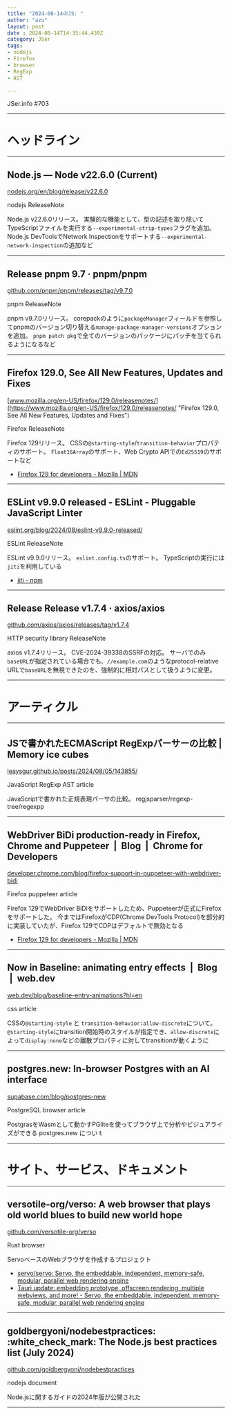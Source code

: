 ```yaml
---
title: "2024-08-14のJS: "
author: "azu"
layout: post
date : 2024-08-14T14:35:44.439Z
category: JSer
tags:
- nodejs
- Firefox
- browser
- RegExp
- AST

---
```


JSer.info #703

----

<h1 class="site-genre">ヘッドライン</h1>

----

## Node.js — Node v22.6.0 (Current)
[nodejs.org/en/blog/release/v22.6.0](https://nodejs.org/en/blog/release/v22.6.0 "Node.js — Node v22.6.0 (Current)")
<p class="jser-tags jser-tag-icon"><span class="jser-tag">nodejs</span> <span class="jser-tag">ReleaseNote</span></p>

Node.js v22.6.0リリース。
実験的な機能として、型の記述を取り除いてTypeScriptファイルを実行する`--experimental-strip-types`フラグを追加。
Node.js DevToolsでNetwork Inspectionをサポートする`--experimental-network-inspection`の追加など


----

## Release pnpm 9.7 · pnpm/pnpm
[github.com/pnpm/pnpm/releases/tag/v9.7.0](https://github.com/pnpm/pnpm/releases/tag/v9.7.0 "Release pnpm 9.7 · pnpm/pnpm")
<p class="jser-tags jser-tag-icon"><span class="jser-tag">pnpm</span> <span class="jser-tag">ReleaseNote</span></p>

pnpm v9.7.0リリース。
corepackのように`packageManager`フィールドを参照してpnpmのバージョン切り替える`manage-package-manager-versions`オプションを追加。
`pnpm patch pkg`で全てのバージョンのパッケージにパッチを当てられるようになるなど


----

## Firefox 129.0, See All New Features, Updates and Fixes
[www.mozilla.org/en-US/firefox/129.0/releasenotes/](https://www.mozilla.org/en-US/firefox/129.0/releasenotes/ "Firefox 129.0, See All New Features, Updates and Fixes")
<p class="jser-tags jser-tag-icon"><span class="jser-tag">Firefox</span> <span class="jser-tag">ReleaseNote</span></p>

Firefox 129リリース。
CSSの`@starting-style`/`transition-behavior`プロパティのサポート。
`Float16Array`のサポート、Web Crypto APIでの`Ed25519`のサポートなど

- [Firefox 129 for developers - Mozilla | MDN](https://developer.mozilla.org/en-US/docs/Mozilla/Firefox/Releases/129 "Firefox 129 for developers - Mozilla | MDN")

----

## ESLint v9.9.0 released - ESLint - Pluggable JavaScript Linter
[eslint.org/blog/2024/08/eslint-v9.9.0-released/](https://eslint.org/blog/2024/08/eslint-v9.9.0-released/ "ESLint v9.9.0 released - ESLint - Pluggable JavaScript Linter")
<p class="jser-tags jser-tag-icon"><span class="jser-tag">ESLint</span> <span class="jser-tag">ReleaseNote</span></p>

ESLint v9.9.0リリース。
`eslint.config.ts`のサポート。
TypeScriptの実行には`jiti`を利用している

- [jiti - npm](https://www.npmjs.com/package/jiti "jiti - npm")

----

## Release Release v1.7.4 · axios/axios
[github.com/axios/axios/releases/tag/v1.7.4](https://github.com/axios/axios/releases/tag/v1.7.4 "Release Release v1.7.4 · axios/axios")
<p class="jser-tags jser-tag-icon"><span class="jser-tag">HTTP</span> <span class="jser-tag">security</span> <span class="jser-tag">library</span> <span class="jser-tag">ReleaseNote</span></p>

axios v1.7.4リリース。
CVE-2024-39338のSSRFの対応。
サーバでのみ`baseURL`が指定されている場合でも、`//example.com`のようなprotocol-relative URLで`baseURL`を無視できたのを、強制的に相対パスとして扱うように変更。


----
<h1 class="site-genre">アーティクル</h1>

----

## JSで書かれたECMAScript RegExpパーサーの比較 | Memory ice cubes
[leaysgur.github.io/posts/2024/08/05/143855/](https://leaysgur.github.io/posts/2024/08/05/143855/ "JSで書かれたECMAScript RegExpパーサーの比較 | Memory ice cubes")
<p class="jser-tags jser-tag-icon"><span class="jser-tag">JavaScript</span> <span class="jser-tag">RegExp</span> <span class="jser-tag">AST</span> <span class="jser-tag">article</span></p>

JavaScriptで書かれた正規表現パーサの比較。
regjsparser/regexp-tree/regexpp


----

## WebDriver BiDi production-ready in Firefox, Chrome and Puppeteer  |  Blog  |  Chrome for Developers
[developer.chrome.com/blog/firefox-support-in-puppeteer-with-webdriver-bidi](https://developer.chrome.com/blog/firefox-support-in-puppeteer-with-webdriver-bidi "WebDriver BiDi production-ready in Firefox, Chrome and Puppeteer  |  Blog  |  Chrome for Developers")
<p class="jser-tags jser-tag-icon"><span class="jser-tag">Firefox</span> <span class="jser-tag">puppeteer</span> <span class="jser-tag">article</span></p>

Firefox 129でWebDriver BiDiをサポートしたため、Puppeteerが正式にFirefoxをサポートした。
今まではFirefoxがCDP(Chrome DevTools Protocol)を部分的に実装していたが、Firefox 129でCDPはデフォルトで無効となる

- [Firefox 129 for developers - Mozilla | MDN](https://developer.mozilla.org/en-US/docs/Mozilla/Firefox/Releases/129 "Firefox 129 for developers - Mozilla | MDN")

----

## Now in Baseline: animating entry effects  |  Blog  |  web.dev
[web.dev/blog/baseline-entry-animations?hl&#x3D;en](https://web.dev/blog/baseline-entry-animations?hl=en "Now in Baseline: animating entry effects  |  Blog  |  web.dev")
<p class="jser-tags jser-tag-icon"><span class="jser-tag">css </span> <span class="jser-tag">article</span></p>

CSSの`@starting-style` と `transition-behavior:allow-discrete`について。
`@starting-style`にtransition開始時のスタイルが指定でき、`allow-discrete`によって`display:none`などの離散プロパティに対してtransitionが動くように


----

## postgres.new: In-browser Postgres with an AI interface
[supabase.com/blog/postgres-new](https://supabase.com/blog/postgres-new "postgres.new: In-browser Postgres with an AI interface")
<p class="jser-tags jser-tag-icon"><span class="jser-tag">PostgreSQL</span> <span class="jser-tag">browser</span> <span class="jser-tag">article</span></p>

PostgrasをWasmとして動かすPGliteを使ってブラウザ上で分析やビジュアライズができる postgres.new についｔ


----
<h1 class="site-genre">サイト、サービス、ドキュメント</h1>

----

## versotile-org/verso: A web browser that plays old world blues to build new world hope
[github.com/versotile-org/verso](https://github.com/versotile-org/verso "versotile-org/verso: A web browser that plays old world blues to build new world hope")
<p class="jser-tags jser-tag-icon"><span class="jser-tag">Rust</span> <span class="jser-tag">browser</span></p>

ServoベースのWebブラウザを作成するプロジェクト

- [servo/servo: Servo, the embeddable, independent, memory-safe, modular, parallel web rendering engine](https://github.com/servo/servo "servo/servo: Servo, the embeddable, independent, memory-safe, modular, parallel web rendering engine")
- [Tauri update: embedding prototype, offscreen rendering, multiple webviews, and more! - Servo, the embeddable, independent, memory-safe, modular, parallel web rendering engine](https://servo.org/blog/2024/01/19/embedding-update/ "Tauri update: embedding prototype, offscreen rendering, multiple webviews, and more! - Servo, the embeddable, independent, memory-safe, modular, parallel web rendering engine")

----

## goldbergyoni/nodebestpractices: :white\_check\_mark: The Node.js best practices list (July 2024)
[github.com/goldbergyoni/nodebestpractices](https://github.com/goldbergyoni/nodebestpractices "goldbergyoni/nodebestpractices: :white\_check\_mark: The Node.js best practices list (July 2024)")
<p class="jser-tags jser-tag-icon"><span class="jser-tag">nodejs</span> <span class="jser-tag">document</span></p>

Node.jsに関するガイドの2024年版が公開された


----
